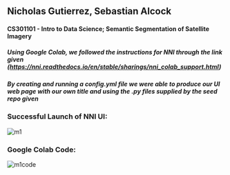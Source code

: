## Nicholas Gutierrez, Sebastian Alcock
#### CS301101 - Intro to Data Science; Semantic Segmentation of Satellite Imagery

##### Using Google Colab, we followed the instructions for NNI through the link given (https://nni.readthedocs.io/en/stable/sharings/nni_colab_support.html)
##### By creating and running a config.yml file we were able to produce our UI web page with our own title and using the .py files supplied by the seed repo given

### Successful Launch of NNI UI:
![m1](https://user-images.githubusercontent.com/116972894/198857746-9599e410-d8ba-4b9e-864f-f61f52db32af.png)

### Google Colab Code:
![m1code](https://user-images.githubusercontent.com/116972894/198857792-da875db2-8cb8-43fb-85c3-47149b8451c4.png)
